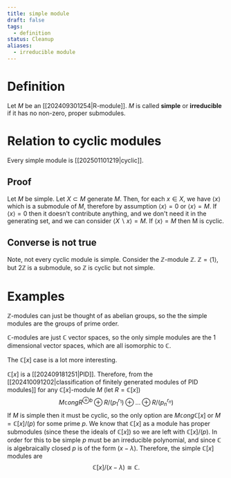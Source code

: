 ```yaml
---
title: simple module
draft: false
tags:
  - definition
status: Cleanup
aliases:
  - irreducible module
---
```

# Definition
Let $M$ be an [[202409301254|R-module]]. 
$M$ is called **simple** or **irreducible** if it has no non-zero, proper submodules.

# Relation to cyclic modules
Every simple module is [[202501101219|cyclic]].

## Proof
Let $M$ be simple. 
Let $X\subset M$ generate $M$. 
Then, for each $x \in X$, we have $\langle x \rangle$ which is a submodule of $M$, therefore by assumption $\langle x \rangle = 0$ or $\langle x \rangle = M$. 
If $\langle x \rangle =0$ then it doesn't contribute anything, and we don't need it in the generating set, and we can consider $\langle X \backslash x \rangle = M$. 
If $\langle x \rangle = M$ then M is cyclic. 

## Converse is not true
Note, not every cyclic module is simple. 
Consider the $\mathbb{Z}$-module $\mathbb{Z}$. 
$\mathbb{Z} = \langle 1 \rangle$, but $2\mathbb{Z}$ is a submodule, so $\mathbb{Z}$ is cyclic but not simple. 
# Examples
$\mathbb{Z}$-modules can just be thought of as abelian groups, so the the simple modules are the groups of prime order. 

$\mathbb{C}$-modules are just $\mathbb{C}$ vector spaces, so the only simple modules are the 1 dimensional vector spaces, which are all isomorphic to $\mathbb{C}$. 

The $\mathbb{C}[x]$ case is a lot more interesting. 

$\mathbb{C}[x]$ is a [[202409181251|PID]].
Therefore, from the [[202410091202|classification of finitely generated modules of PID modules]] for any $\mathbb{C}[x]$-module $M$ (let $R=\mathbb{C}[x]$)
$$
M \mathbb{c}ong R^{\oplus b} \oplus R \big/(p_1^{r_1}) \oplus \dots \oplus R \big/(p_n^{r_n})
$$
If $M$ is simple then it must be cyclic, so the only option are $M \mathbb{c}ong \mathbb{C}[x]$ or $M = \mathbb{C}[x]/(p)$ for some prime $p$. 
We know that $\mathbb{C}[x]$ as a module has proper submodules (since these the ideals of $\mathbb{C}[x]$) so we are left with $\mathbb{C}[x]/(p)$. 
In order for this to be simple $p$ must be an irreducible polynomial, and since $\mathbb{C}$ is algebraically closed $p$ is of the form $(x - \lambda)$. 
Therefore, the simple $\mathbb{C}[x]$ modules are 
$$
\mathbb{C}[x] \big/ (x - \lambda) \cong \mathbb{C}.
$$